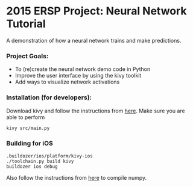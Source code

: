# 2015 ERSP Project: Neural Network Tutorial
A demonstration of how a neural network trains and make predictions.

### Project Goals:
 * To (re)create the neural network demo code in Python
 * Improve the user interface by using the kivy toolkit
 * Add ways to visualize network activations

### Installation (for developers):
Download kivy and follow the instructions from [here](https://kivy.org/#download).  Make sure you are able to perform
 
```bash
kivy src/main.py
```

### Building for iOS

```
.buildozer/ios/platform/kivy-ios
./toolchain.py build kivy
buildozer ios debug
```

Also follow the instructions from [here](https://github.com/kivy/kivy-ios/pull/108) to compile numpy.
